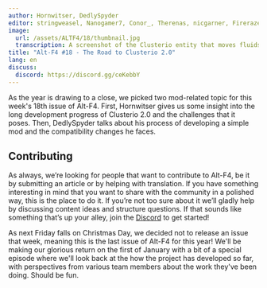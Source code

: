 ```yaml
---
author: Hornwitser, DedlySpyder
editor: stringweasel, Nanogamer7, Conor_, Therenas, nicgarner, Firerazer
image:
  url: /assets/ALTF4/18/thumbnail.jpg
  transcription: A screenshot of the Clusterio entity that moves fluids between servers
title: "Alt-F4 #18 - The Road to Clusterio 2.0"
lang: en
discuss:
  discord: https://discord.gg/ceKebbY
---
```


As the year is drawing to a close, we picked two mod-related topic for this week's 18th issue of Alt-F4. First, Hornwitser gives us some insight into the long development progress of Clusterio 2.0 and the challenges that it poses. Then, DedlySpyder talks about his process of developing a simple mod and the compatibility changes he faces.

## Contributing

As always, we’re looking for people that want to contribute to Alt-F4, be it by submitting an article or by helping with translation. If you have something interesting in mind that you want to share with the community in a polished way, this is the place to do it. If you’re not too sure about it we’ll gladly help by discussing content ideas and structure questions. If that sounds like something that’s up your alley, join the [Discord](https://discord.gg/nxnCFkb) to get started!

As next Friday falls on Christmas Day, we decided not to release an issue that week, meaning this is the last issue of Alt-F4 for this year! We'll be making our glorious return on the first of January with a bit of a special episode where we'll look back at the how the project has developed so far, with perspectives from various team members about the work they've been doing. Should be fun.
